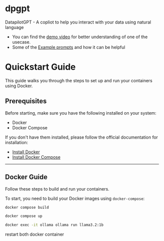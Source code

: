 # dpgpt

DatapilotGPT - A copliot to help you interact with your data using natural language

- You can find the [demo video](https://www.loom.com/share/a8d7f8b56e1349ea99a7417835000e52?sid=75947c3a-e9db-4e7a-afb2-36c4c0150863) for better understanding of one of the usecase.
- Some of the [Example prompts](https://www.datapilotgpt.com/post/introduction-sql-gpt-llm-langchain) and how it can be helpful

# Quickstart Guide

This guide walks you through the steps to set up and run your containers using Docker.

## Prerequisites

Before starting, make sure you have the following installed on your system:

- Docker
- Docker Compose

If you don't have them installed, please follow the official documentation for installation:

- [Install Docker](https://docs.docker.com/get-docker/)
- [Install Docker Compose](https://docs.docker.com/compose/install/)

---

## Docker Guide

Follow these steps to build and run your containers.


To start, you need to build your Docker images using `docker-compose`:

```bash
docker compose build
```

```bash
docker compose up
```


```bash
docker exec -it ollama ollama run llama3.2:1b
```
restart both docker container